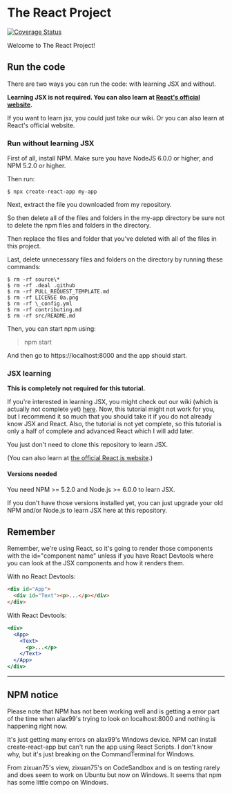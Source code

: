 # The React Project

[![Coverage Status](https://coveralls.io/repos/github/zixuan75/react-project/badge.svg)](https://coveralls.io/github/zixuan75/react-project?branch=master)

Welcome to The React Project!

## Run the code

There are two ways you can run the code: with learning JSX and without.

**Learning JSX is not required. You can also learn at [React's official website](https://reactjs.org).**

If you want to learn jsx, you could just take our wiki. Or you can also learn at React's official website.

### Run without learning JSX

First of all, install NPM. Make sure you have NodeJS 6.0.0 or higher, and NPM 5.2.0 or higher.

Then run:

```
$ npx create-react-app my-app
```

Next, extract the file you downloaded from my repository.

So then delete all of the files and folders in the my-app directory be sure not to delete the npm files and folders in the directory.

Then replace the files and folder that you've deleted with all of the files in this project.

Last, delete unnecessary files and folders on the directory by running these commands:

```
$ rm -rf source\*
$ rm -rf .deal .github
$ rm -rf PULL_REQUEST_TEMPLATE.md
$ rm -rf LICENSE 0a.png
$ rm -rf \_config.yml
$ rm -rf contributing.md
$ rm -rf src/README.md
```

Then, you can start npm using:

> npm start

And then go to https://localhost:8000 and the app should start.

### JSX learning

**This is completely not required for this tutorial.**

If you're interested in learning JSX, you might check out our wiki (which is actually not complete yet) [here](https://github.com/zixuan75/react-project/wiki). Now, this tutorial might not work for you, but I recommend it so much that you should take it if you do not already know JSX and React. Also, the tutorial is not yet complete, so this tutorial is only a half of complete and advanced React which I will add later.

You just don't need to clone this repository to learn JSX.

(You can also learn at [the official React.js website](https://reactjs.org).)

#### Versions needed

You need NPM >= 5.2.0 and Node.js >= 6.0.0 to learn JSX.

If you don't have those versions installed yet, you can just upgrade your old NPM and/or Node.js to learn JSX here at this repository.

## Remember

Remember, we're using React, so it's going to render those components with the id="component name" unless if you have React Devtools where you can look at the JSX components and how it renders them.

With no React Devtools:

```html
<div id="App">
  <div id="Text"><p>...</p></div>
</div>
```

With React Devtools:

```jsx
<div>
  <App>
    <Text>
      <p>...</p>
    </Text>
  </App>
</div>
```

---

## NPM notice

Please note that NPM has not been working well and is getting a error part of the time when alax99's trying to look on localhost:8000 and nothing is happening right now.

It's just getting many errors on alax99's Windows device. NPM can install create-react-app but can't run the app using React Scripts. I don't know why, but it's just breaking on the CommandTerminal for Windows.

From zixuan75's view, zixuan75's on CodeSandbox and is on testing rarely and does seem to work on Ubuntu but now on Windows. It seems that npm has some little compo on Windows.
